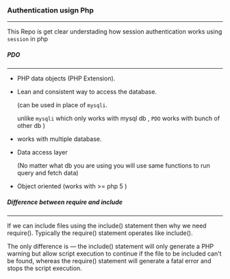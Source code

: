 ### Authentication usign Php

---

This Repo is get clear understading how session authentication works using `session` in php

##### PDO

---

- PHP data objects (PHP Extension).
- Lean and consistent way to access the database.

  (can be used in place of `mysqli`.

  unlike `mysqli` which only works with mysql db , `PDO` works with bunch of other db )

- works with multiple database.
- Data access layer

  (No matter what db you are using you will use same functions to run query and fetch data)

- Object oriented (works with >= php 5 )

##### Difference between require and include

---

If we can include files using the include() statement then why we need require(). Typically the require() statement operates like include().

The only difference is — the include() statement will only generate a PHP warning but allow script execution to continue if the file to be included can't be found, whereas the require() statement will generate a fatal error and stops the script execution.

